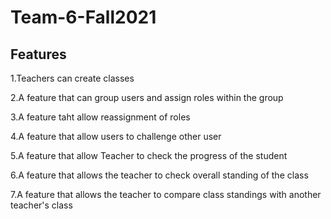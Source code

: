 # Team-6-Fall2021
## Features
1.Teachers can create classes

2.A feature that can group users and assign roles within the group 

3.A feature taht allow reassignment of roles 

4.A feature that allow users to challenge other user

5.A feature that allow Teacher to check the progress of the student

6.A feature that allows the teacher to check overall standing of the class

7.A feature that allows the teacher to compare class standings with another teacher's class

